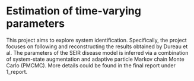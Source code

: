 # Estimation of time-varying parameters 
This project aims to explore system identification. Specifically, the project focuses on following and reconstructing the results obtained by Dureau et al. The parameters of the SEIR disease model is inferred via a combination of system-state augmentation and adaptive particle Markov chain Monte Carlo (PMCMC). More details could be found in the final report under 1_report. 
